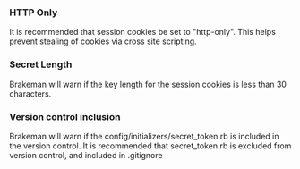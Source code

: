 ### HTTP Only

It is recommended that session cookies be set to "http-only". This helps prevent stealing of cookies via cross site scripting.

### Secret Length

Brakeman will warn if the key length for the session cookies is less than 30 characters.

### Version control inclusion

Brakeman will warn if the config/initializers/secret_token.rb is included in the version control. It is recommended that secret_token.rb is excluded from version control, and included in .gitignore
